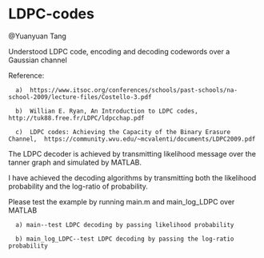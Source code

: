 # LDPC-codes

@Yuanyuan Tang

Understood LDPC code, encoding and decoding codewords over a Gaussian channel

Reference: 
        
      a)  https://www.itsoc.org/conferences/schools/past-schools/na-school-2009/lecture-files/Costello-3.pdf
       
      b)  Willian E. Ryan, An Introduction to LDPC codes,  http://tuk88.free.fr/LDPC/ldpcchap.pdf
       
      c)  LDPC codes: Achieving the Capacity of the Binary Erasure Channel,  https://community.wvu.edu/~mcvalenti/documents/LDPC2009.pdf
       
       
The LDPC decoder is achieved by transmitting likelihood message over the tanner graph and simulated by MATLAB. 


I have achieved the decoding algorithms by transmitting both the likelihood probability and the log-ratio of probability. 


Please test the example by running main.m and main_log_LDPC over MATLAB
   
      a) main--test LDPC decoding by passing likelihood probability
   
      b) main_log_LDPC--test LDPC decoding by passing the log-ratio probability


